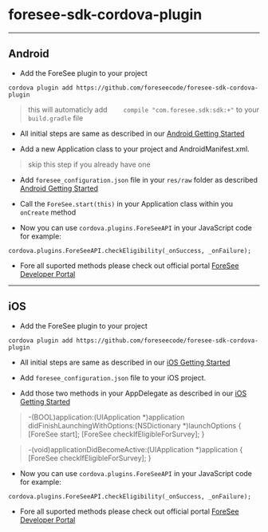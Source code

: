 # foresee-sdk-cordova-plugin

----
## Android

* Add the ForeSee plugin to your project 

`cordova plugin add https://github.com/foreseecode/foresee-sdk-cordova-plugin`

> this will automaticly add `    compile "com.foresee.sdk:sdk:+"` to your `build.gradle` file

* All initial steps are same as described in our  [Android Getting Started](https://developer.foresee.com/docs/tutorial)

* Add a new Application class to your project and AndroidManifest.xml.

> skip this step if you already have one

* Add `foresee_configuration.json` file in your `res/raw` folder as described [Android Getting Started](https://developer.foresee.com/docs/tutorial)

* Call the `ForeSee.start(this)` in your Application class within you `onCreate` method

* Now you can use `cordova.plugins.ForeSeeAPI` in your JavaScript code for example:

`cordova.plugins.ForeSeeAPI.checkEligibility(_onSuccess, _onFailure);`

* Fore all suported methods please check out official portal [ForeSee Developer Portal](https://developer.foresee.com)
   
----
## iOS

* Add the ForeSee plugin to your project 

`cordova plugin add https://github.com/foreseecode/foresee-sdk-cordova-plugin`

* All initial steps are same as described in our [iOS Getting Started](https://developer.foresee.com/docs/getting-started)

* Add `foresee_configuration.json` file to your iOS project.

* Add those two methods in your AppDelegate as described in our [iOS Getting Started](https://developer.foresee.com/docs/getting-started)

> -(BOOL)application:(UIApplication *)application 
    didFinishLaunchingWithOptions:(NSDictionary *)launchOptions {
        [ForeSee start];
        [ForeSee checkIfEligibleForSurvey];
}

> -(void)applicationDidBecomeActive:(UIApplication *)application 
{
  [ForeSee checkIfEligibleForSurvey];
}

* Now you can use `cordova.plugins.ForeSeeAPI` in your JavaScript code for example:

`cordova.plugins.ForeSeeAPI.checkEligibility(_onSuccess, _onFailure);`

* Fore all suported methods please check out official portal [ForeSee Developer Portal](https://developer.foresee.com)